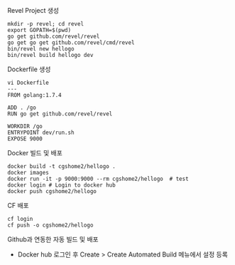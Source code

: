 
Revel Project 생성
```
mkdir -p revel; cd revel
export GOPATH=$(pwd)
go get github.com/revel/revel
go get go get github.com/revel/cmd/revel
bin/revel new hellogo
bin/revel build hellogo dev
```

Dockerfile 생성
```
vi Dockerfile
---
FROM golang:1.7.4

ADD . /go 
RUN go get github.com/revel/revel
 
WORKDIR /go
ENTRYPOINT dev/run.sh
EXPOSE 9000
```

Docker 빌드 및 배포
```
docker build -t cgshome2/hellogo .
docker images
docker run -it -p 9000:9000 --rm cgshome2/hellogo  # test
docker login # Login to docker hub
docker push cgshome2/hellogo
```

CF 배포
```
cf login
cf push -o cgshome2/hellogo
```

Github과 연동한 자동 빌드 및 배포
- Docker hub 로그인 후 Create > Create Automated Build 메뉴에서 설정 등록
